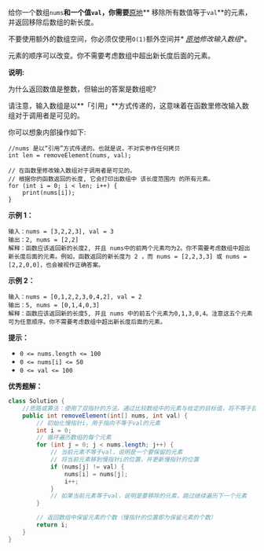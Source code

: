 给你一个数组`nums`**和一个值`val`，你需要**[原地](https://baike.baidu.com/item/%E5%8E%9F%E5%9C%B0%E7%AE%97%E6%B3%95)**
移除所有数值等于`val`**的元素，并返回移除后数组的新长度。

不要使用额外的数组空间，你必须仅使用`O(1)`额外空间并*
*[原地](https://baike.baidu.com/item/%E5%8E%9F%E5%9C%B0%E7%AE%97%E6%B3%95)修改输入数组**。

元素的顺序可以改变。你不需要考虑数组中超出新长度后面的元素。

**说明:**

为什么返回数值是整数，但输出的答案是数组呢?

请注意，输入数组是以**「引用」**方式传递的，这意味着在函数里修改输入数组对于调用者是可见的。

你可以想象内部操作如下:

```
//nums 是以“引用”方式传递的。也就是说，不对实参作任何拷贝
int len = removeElement(nums, val);

// 在函数里修改输入数组对于调用者是可见的。
// 根据你的函数返回的长度, 它会打印出数组中 该长度范围内 的所有元素。
for (int i = 0; i < len; i++) {
    print(nums[i]);
}

```

**示例 1：**

```
输入：nums = [3,2,2,3], val = 3
输出：2, nums = [2,2]
解释：函数应该返回新的长度2, 并且 nums中的前两个元素均为2。你不需要考虑数组中超出新长度后面的元素。例如，函数返回的新长度为 2 ，而 nums = [2,2,3,3] 或 nums = [2,2,0,0]，也会被视作正确答案。

```

**示例 2：**

```
输入：nums = [0,1,2,2,3,0,4,2], val = 2
输出：5, nums = [0,1,4,0,3]
解释：函数应该返回新的长度5, 并且 nums 中的前五个元素为0,1,3,0,4。注意这五个元素可为任意顺序。你不需要考虑数组中超出新长度后面的元素。

```

**提示：**

- `0 <= nums.length <= 100`
- `0 <= nums[i] <= 50`
- `0 <= val <= 100`

**优秀题解：**

```java
class Solution {
	//思路或算法：使用了双指针的方法，通过比较数组中的元素与给定的目标值，将不等于目标值的元素移到数组前面，从而实现移除指定元素
	public int removeElement(int[] nums, int val) {
		// 初始化慢指针i，用于指向不等于val的元素
		int i = 0;
		// 循环遍历数组的每个元素
		for (int j = 0; j < nums.length; j++) {
			// 当前元素不等于val，说明是一个要保留的元素
			// 将当前元素移到慢指针i的位置，并更新慢指针的位置
			if (nums[j] != val) {
				nums[i] = nums[j];
				i++;
			}
			// 如果当前元素等于val，说明是要移除的元素，跳过继续遍历下一个元素
		}

		// 返回数组中保留元素的个数（慢指针的位置即为保留元素的个数）
		return i;
	}
}
```